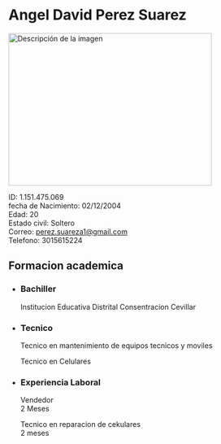 # Angel David Perez Suarez
<img src="https://img.freepik.com/vector-premium/icono-usuario_126283-435.jpg?w=2000" alt="Descripción de la imagen" width="400" height="300">

ID: 1.151.475.069  
fecha de Nacimiento: 02/12/2004  
Edad: 20  
Estado civil: Soltero   
Correo: perez.suareza1@gmail.com  
Telefono: 3015615224 
 
 ## Formacion academica

* ### Bachiller
    
    Institucion Educativa Distrital Consentracion Cevillar

* ### Tecnico

    Tecnico en mantenimiento de equipos tecnicos y moviles

    Tecnico en Celulares

* ### Experiencia Laboral

    Vendedor  
    2 Meses

    Tecnico en reparacion de cekulares  
    2 meses